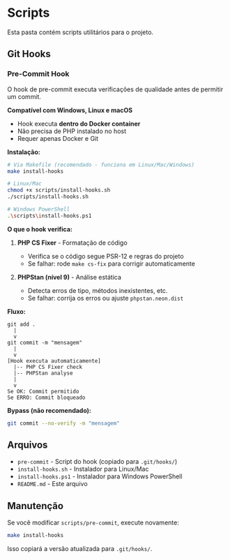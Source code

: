 # Scripts

Esta pasta contém scripts utilitários para o projeto.

## Git Hooks

### Pre-Commit Hook

O hook de pre-commit executa verificações de qualidade antes de permitir um commit.

**Compatível com Windows, Linux e macOS** 
- Hook executa **dentro do Docker container**
- Não precisa de PHP instalado no host
- Requer apenas Docker e Git

**Instalação:**

```bash
# Via Makefile (recomendado - funciona em Linux/Mac/Windows)
make install-hooks

# Linux/Mac
chmod +x scripts/install-hooks.sh
./scripts/install-hooks.sh

# Windows PowerShell
.\scripts\install-hooks.ps1
```

**O que o hook verifica:**

1. **PHP CS Fixer** - Formatação de código
   - Verifica se o código segue PSR-12 e regras do projeto
   - Se falhar: rode `make cs-fix` para corrigir automaticamente

2. **PHPStan (nível 9)** - Análise estática
   - Detecta erros de tipo, métodos inexistentes, etc.
   - Se falhar: corrija os erros ou ajuste `phpstan.neon.dist`

**Fluxo:**

```
git add .
  |
  v
git commit -m "mensagem"
  |
  v
[Hook executa automaticamente]
  |-- PHP CS Fixer check
  |-- PHPStan analyse
  |
  v
Se OK: Commit permitido
Se ERRO: Commit bloqueado
```

**Bypass (não recomendado):**

```bash
git commit --no-verify -m "mensagem"
```

## Arquivos

- `pre-commit` - Script do hook (copiado para `.git/hooks/`)
- `install-hooks.sh` - Instalador para Linux/Mac
- `install-hooks.ps1` - Instalador para Windows PowerShell
- `README.md` - Este arquivo

## Manutenção

Se você modificar `scripts/pre-commit`, execute novamente:

```bash
make install-hooks
```

Isso copiará a versão atualizada para `.git/hooks/`.
